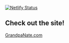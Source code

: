 [![Netlify Status](https://api.netlify.com/api/v1/badges/54c29907-6f50-4c9f-9b83-43c93ee65d7a/deploy-status)](https://app.netlify.com/sites/fluffy-pothos-c076bf/deploys)

## Check out the site!

[GrandpaNate.com](grandpanate.com)